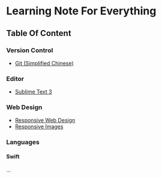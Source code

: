 # Learning Note For Everything

## Table Of Content

### Version Control

- [Git (Simplified Chinese)](Version_Control/Git.md)

### Editor

- [Sublime Text 3](Editor/Sublime_Text_3.md)

### Web Design

- [Responsive Web Design](Web_Design/Responsive_Web.md)
- [Responsive Images](Web_Design/Responsive_Images.md)

### Languages

#### Swift

...